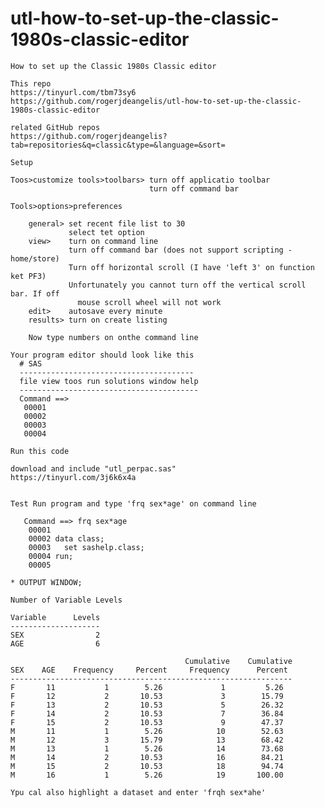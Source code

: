 # utl-how-to-set-up-the-classic-1980s-classic-editor
    How to set up the Classic 1980s Classic editor

    This repo
    https://tinyurl.com/tbm73sy6
    https://github.com/rogerjdeangelis/utl-how-to-set-up-the-classic-1980s-classic-editor

    related GitHub repos
    https://github.com/rogerjdeangelis?tab=repositories&q=classic&type=&language=&sort=

    Setup

    Toos>customize tools>toolbars> turn off applicatio toolbar
                                   turn off command bar

    Tools>options>preferences

        general> set recent file list to 30
                 select tet option
        view>    turn on command line
                 turn off command bar (does not support scripting - home/store)
                 Turn off horizontal scroll (I have 'left 3' on function ket PF3)
                 Unfortunately you cannot turn off the vertical scroll bar. If off
                   mouse scroll wheel will not work
        edit>    autosave every minute
        results> turn on create listing

        Now type numbers on onthe command line

    Your program editor should look like this
      # SAS
      ---------------------------------------
      file view toos run solutions window help
      ----------------------------------------
      Command ==>
       00001
       00002
       00003
       00004

    Run this code

    download and include "utl_perpac.sas"
    https://tinyurl.com/3j6k6x4a

 
    Test Run program and type 'frq sex*age' on command line

       Command ==> frq sex*age
        00001
        00002 data class;
        00003   set sashelp.class;
        00004 run;
        00005

    * OUTPUT WINDOW;

    Number of Variable Levels

    Variable      Levels
    --------------------
    SEX                2
    AGE                6

                                           Cumulative    Cumulative
    SEX    AGE    Frequency     Percent     Frequency      Percent
    ---------------------------------------------------------------
    F       11           1        5.26             1         5.26
    F       12           2       10.53             3        15.79
    F       13           2       10.53             5        26.32
    F       14           2       10.53             7        36.84
    F       15           2       10.53             9        47.37
    M       11           1        5.26            10        52.63
    M       12           3       15.79            13        68.42
    M       13           1        5.26            14        73.68
    M       14           2       10.53            16        84.21
    M       15           2       10.53            18        94.74
    M       16           1        5.26            19       100.00

    Ypu cal also highlight a dataset and enter 'frqh sex*ahe'
